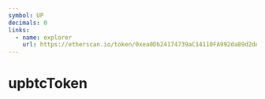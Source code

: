 ```yaml
---
symbol: UP
decimals: 0
links:
  - name: explorer
    url: https://etherscan.io/token/0xea0Db24174739aC14110FA992da89d2dAa98E50E
---
```


# upbtcToken
